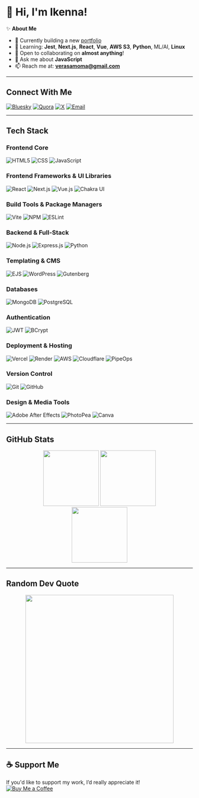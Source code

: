# 👋 Hi, I'm Ikenna!

✨ **About Me**  
- 🔭 Currently building a new [portfolio](https://crescentech-portfolio-site.vercel.app/)  
- 🌱 Learning: **Jest**, **Next.js**, **React**, **Vue**, **AWS S3**, **Python**, ML/AI, **Linux**
- 👯 Open to collaborating on **almost anything**!  
- 💬 Ask me about **JavaScript**  
- 📫 Reach me at: **verasamoma@gmail.com**

---

## Connect With Me

[![Bluesky](https://img.shields.io/badge/bluesky-0285FF?style=for-the-badge&logo=bluesky&logoColor=FFFFFF)](https://bsky.app/profile/rockarmy321)
[![Quora](https://img.shields.io/badge/Quora-%23B92B27.svg?style=for-the-badge&logo=Quora&logoColor=white)](https://quora.com/profile/Crescent-136)
[![X](https://img.shields.io/badge/Twittuh-black.svg?style=for-the-badge&logo=X&logoColor=white)](https://x.com/rockarmy321)
[![Email](https://img.shields.io/badge/Email-D14836?style=for-the-badge&logo=gmail&logoColor=white)](mailto:verasamoma@gmail.com)

---

## Tech Stack

### Frontend Core
![HTML5](https://img.shields.io/badge/html5-%23E34F26.svg?style=for-the-badge&logo=html5&logoColor=white)
![CSS](https://img.shields.io/badge/css-%231572B6.svg?style=for-the-badge&logo=css&logoColor=white)
![JavaScript](https://img.shields.io/badge/javascript-%23323330.svg?style=for-the-badge&logo=javascript&logoColor=%23F7DF1E)

### Frontend Frameworks & UI Libraries
![React](https://img.shields.io/badge/react-%2320232a.svg?style=for-the-badge&logo=react&logoColor=%2361DAFB)
![Next.js](https://img.shields.io/badge/Next-black?style=for-the-badge&logo=next.js&logoColor=white)
![Vue.js](https://img.shields.io/badge/vue.js-%2335495e.svg?style=for-the-badge&logo=vuedotjs&logoColor=%234FC08D)
![Chakra UI](https://img.shields.io/badge/chakra-%234ED1C5.svg?style=for-the-badge&logo=chakraui&logoColor=white)

### Build Tools & Package Managers
![Vite](https://img.shields.io/badge/vite-%23646CFF.svg?style=for-the-badge&logo=vite&logoColor=white)
![NPM](https://img.shields.io/badge/NPM-%23CB3837.svg?style=for-the-badge&logo=npm&logoColor=white)
![ESLint](https://img.shields.io/badge/ESLint-4B3263?style=for-the-badge&logo=eslint&logoColor=white)

### Backend & Full-Stack
![Node.js](https://img.shields.io/badge/node.js-6DA55F?style=for-the-badge&logo=node.js&logoColor=white)
![Express.js](https://img.shields.io/badge/express.js-%23404d59.svg?style=for-the-badge&logo=express&logoColor=%2361DAFB)
![Python](https://img.shields.io/badge/python-3670A0?style=for-the-badge&logo=python&logoColor=ffdd54)

### Templating & CMS
![EJS](https://img.shields.io/badge/ejs-%23B4CA65.svg?style=for-the-badge&logo=ejs&logoColor=black)
![WordPress](https://img.shields.io/badge/WordPress-%23117AC9.svg?style=for-the-badge&logo=WordPress&logoColor=white)
![Gutenberg](https://img.shields.io/badge/gutenberg-%23077CB2.svg?style=for-the-badge&logo=gutenberg&logoColor=white)

### Databases
![MongoDB](https://img.shields.io/badge/MongoDB-%234ea94b.svg?style=for-the-badge&logo=mongodb&logoColor=white)
![PostgreSQL](https://img.shields.io/badge/postgres-%23316192.svg?style=for-the-badge&logo=postgresql&logoColor=white)

### Authentication
![JWT](https://img.shields.io/badge/JWT-black?style=for-the-badge&logo=JSON%20web%20tokens)
![BCrypt](https://img.shields.io/badge/BCrypt-green?style=for-the-badge&logo=adblock)

### Deployment & Hosting
![Vercel](https://img.shields.io/badge/vercel-%23000000.svg?style=for-the-badge&logo=vercel&logoColor=white)
![Render](https://img.shields.io/badge/Render-%23000000.svg?style=for-the-badge&logo=render&logoColor=white)
![AWS](https://custom-icon-badges.demolab.com/badge/AWS-%23FF9900.svg?style=for-the-badge&logo=aws&logoColor=white)
![Cloudflare](https://img.shields.io/badge/Cloudflare-F38020?style=for-the-badge&logo=Cloudflare&logoColor=white)
![PipeOps](https://custom-icon-badges.demolab.com/badge/PipeOps-purple.svg?style=for-the-badge&logo=feed-rocket&logoColor=white&logoSource=feather)

### Version Control
![Git](https://img.shields.io/badge/git-%23F05033.svg?style=for-the-badge&logo=git&logoColor=white)
![GitHub](https://img.shields.io/badge/github-%23121011.svg?style=for-the-badge&logo=github&logoColor=white)

### Design & Media Tools
![Adobe After Effects](https://img.shields.io/badge/Adobe%20After%20Effects-9999FF.svg?style=for-the-badge&logo=Adobe&logoColor=white)
![PhotoPea](https://img.shields.io/badge/PhotoPea-18a497.svg?style=for-the-badge&logo=Photopea&logoColor=white)
![Canva](https://img.shields.io/badge/Canva-%2300C4CC.svg?style=for-the-badge&logo=Canva&logoColor=white)

---

## GitHub Stats

<div align="center">
  <img src="https://github-readme-stats.vercel.app/api?username=Mikatech-dev&theme=midnight-purple&hide_border=true&include_all_commits=false&count_private=false" height="150" />
  <img src="https://nirzak-streak-stats.vercel.app/?user=Mikatech-dev&theme=midnight-purple&hide_border=true" height="150" />
  <br/>
  <img src="https://github-readme-stats.vercel.app/api/top-langs/?username=Mikatech-dev&theme=midnight-purple&hide_border=true&layout=compact" height="150" />
</div>

---

## Random Dev Quote

<div align="center">
  <img src="https://quotes-github-readme.vercel.app/api?type=vertical&theme=radical" width="400" />
</div>

---

## ☕ Support Me

If you'd like to support my work, I’d really appreciate it!  
[![Buy Me a Coffee](https://img.shields.io/badge/Buy%20Me%20a%20Coffee-ffdd00?style=for-the-badge&logo=buy-me-a-coffee&logoColor=black)](https://buymeacoffee.com/rockarmy321)
